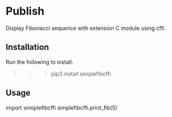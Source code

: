 # Publish

Display Fibonacci sequence with extension C module using cffi.

## Installation

Run the following to install:

>>>pip3 install simplefibcffi

## Usage

import simiplefibcffi
simplefibcffi.print_fib(5)
